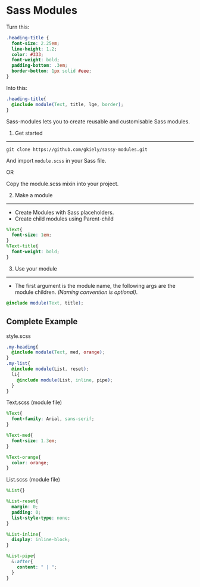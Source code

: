 Sass Modules
=======

Turn this:

```scss
.heading-title {
  font-size: 2.25em;
  line-height: 1.2;
  color: #333;
  font-weight: bold;
  padding-bottom: .3em;
  border-bottom: 1px solid #eee;
}
```

Into this:
```scss
.heading-title{
  @include module(Text, title, lge, border);
}
```

Sass-modules lets you to create reusable and customisable Sass modules.


1. Get started
----

`git clone https://github.com/gkiely/sassy-modules.git` 

And import `module.scss` in your Sass file.

OR

Copy the module.scss mixin into your project.



2. Make a module
----
- Create Modules with Sass placeholders.
- Create child modules using Parent-child

```scss
%Text{
  font-size: 1em;
}
%Text-title{
  font-weight: bold;
}
```


3. Use your module
----
- The first argument is the module name, the following args are the module children. *(Naming convention is optional)*.
```scss
@include module(Text, title);
```




Complete Example
-----
style.scss
```scss
.my-heading{
  @include module(Text, med, orange);
}
.my-list{
  @include module(List, reset);
  li{
    @include module(List, inline, pipe);
  }
}
```

Text.scss (module file)
```scss
%Text{
  font-family: Arial, sans-serif;
}

%Text-med{
  font-size: 1.3em;
}

%Text-orange{
  color: orange;
}
```

List.scss (module file)
```scss
%List{}

%List-reset{
  margin: 0;
  padding: 0;
  list-style-type: none;
}

%List-inline{
  display: inline-block;
}

%List-pipe{
  &:after{
    content: " | ";
  }
}
```